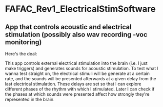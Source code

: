 # FAFAC_Rev1_ElectricalStimSoftware

## App that controls acoustic and electrical stimulation (possibly also wav recording -voc monitoring)

Here's the deal:

This app controls external electrical stimulation into the brain (i.e. I just make triggers) and generates sounds for acoustic stimulation. To test what I wanna test straight on, the electrical stimuli will be generate at a certain rate, and the sounds will be presented afterwards at a given delay from the last electrical stimulation. These delays are set so that I can explore different phases of the rhythm with which I stimulated. Later I can check if the phases at which sounds were presented affect how strongly they're represented in the brain. 
